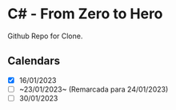 
# C# - From Zero to Hero

Github Repo for Clone.


## Calendars

- [x]  16/01/2023
- [ ]  ~23/01/2023~ (Remarcada para 24/01/2023)
- [ ]  30/01/2023
